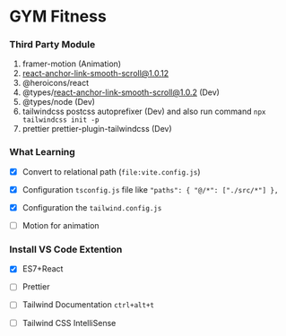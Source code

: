 # GYM Fitness


### Third Party Module
1.  framer-motion (Animation)
2.  react-anchor-link-smooth-scroll@1.0.12
3.  @heroicons/react
4.  @types/react-anchor-link-smooth-scroll@1.0.2 (Dev)
5.  @types/node (Dev)
6.  tailwindcss postcss autoprefixer (Dev) and also run command `npx tailwindcss init -p`
7.  prettier prettier-plugin-tailwindcss (Dev)


### What Learning
- [x] Convert to relational path (`file:vite.config.js`)
- [x] Configuration `tsconfig.js` file like 
    `
     "paths": {
      "@/*": ["./src/*"]
    }, 
    `
- [x] Configuration the `tailwind.config.js`
- [ ] Motion for animation


### Install VS Code Extention
-  [x] ES7+React
-  [ ] Prettier 
-  [ ] Tailwind Documentation `ctrl+alt+t`
-  [ ] Tailwind CSS IntelliSense


